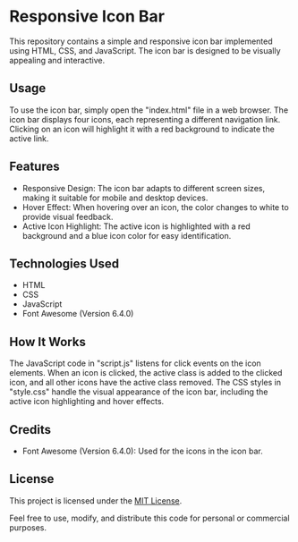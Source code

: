 

# Responsive Icon Bar

This repository contains a simple and responsive icon bar implemented using HTML, CSS, and JavaScript. The icon bar is designed to be visually appealing and interactive.

## Usage

To use the icon bar, simply open the "index.html" file in a web browser. The icon bar displays four icons, each representing a different navigation link. Clicking on an icon will highlight it with a red background to indicate the active link.

## Features

- Responsive Design: The icon bar adapts to different screen sizes, making it suitable for mobile and desktop devices.
- Hover Effect: When hovering over an icon, the color changes to white to provide visual feedback.
- Active Icon Highlight: The active icon is highlighted with a red background and a blue icon color for easy identification.

## Technologies Used

- HTML
- CSS
- JavaScript
- Font Awesome (Version 6.4.0)

## How It Works

The JavaScript code in "script.js" listens for click events on the icon elements. When an icon is clicked, the active class is added to the clicked icon, and all other icons have the active class removed. The CSS styles in "style.css" handle the visual appearance of the icon bar, including the active icon highlighting and hover effects.

## Credits

- Font Awesome (Version 6.4.0): Used for the icons in the icon bar.

## License

This project is licensed under the [MIT License](LICENSE).

Feel free to use, modify, and distribute this code for personal or commercial purposes.


